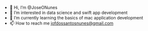 - 👋 Hi, I’m @JoseONunes
- 👀 I’m interested in data science and swift app development
- 🌱 I’m currently learning the basics of mac application development
- 📫 How to reach me jofdossantosnunes@gmail.com
